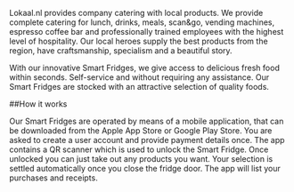 Lokaal.nl provides company catering with local products. We provide complete catering for lunch, drinks, meals, scan&go, vending machines, espresso coffee bar and professionally trained employees with the highest level of hospitality. Our local heroes supply the best products from the region, have craftsmanship, specialism and a beautiful story.

With our innovative Smart Fridges, we give access to delicious fresh food within seconds. Self-service and without requiring any assistance. Our Smart Fridges are stocked with an attractive selection of quality foods.

##How it works

Our Smart Fridges are operated by means of a mobile application, that can be downloaded from the Apple App Store or Google Play Store. You are asked to create a user account and provide payment details once. The app contains a QR scanner which is used to unlock the Smart Fridge. Once unlocked you can just take out any products you want. Your selection is settled automatically once you close the fridge door. The app will list your purchases and receipts.